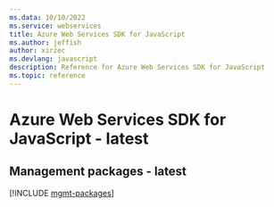 ```yaml
---
ms.data: 10/10/2022
ms.service: webservices
title: Azure Web Services SDK for JavaScript
ms.author: jeffish
author: xirzec
ms.devlang: javascript
description: Reference for Azure Web Services SDK for JavaScript
ms.topic: reference
---
```

# Azure Web Services SDK for JavaScript - latest

## Management packages - latest
[!INCLUDE [mgmt-packages](web-services-mgmt-index.md)]